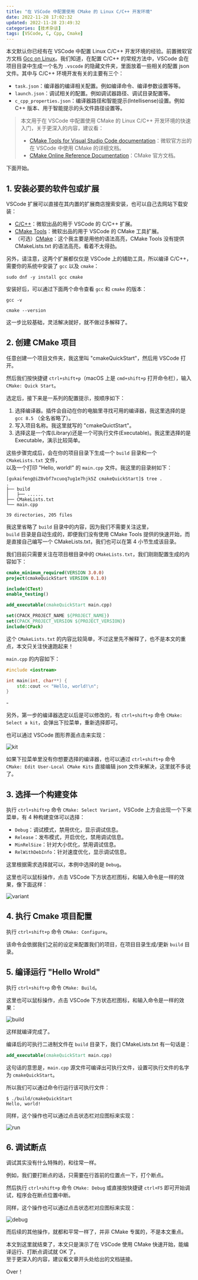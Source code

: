```yaml
---
title: "在 VSCode 中配置使用 CMake 的 Linux C/C++ 开发环境"
date: 2022-11-28 17:02:32
updated: 2022-11-28 23:49:32
categories: [技术杂谈]
tags: [VSCode, C, Cpp, Cmake]
---
```




本文默认你已经有在 VSCode 中配置 Linux C/C++ 开发环境的经验。前置微软官方文档 [Gcc on Linux](https://code.visualstudio.com/docs/cpp/config-linux)。我们知道，在配置 C/C++ 的常规方法中，VSCode 会在项目目录中生成一个名为 `.vscode` 的隐藏文件夹，里面放着一些相关的配置 json 文件。其中与 C/C++ 环境开发有关的主要有三个：

* `task.json`：编译器的编译相关配置。例如编译命令、编译参数设置等等。
* `launch.json`：调试相关的配置。例如调试器路径、调试目录配置等。
* `c_cpp_properties.json`：编译器路径和智能提示(Intellisense)设置。例如 C++ 版本、用于智能提示的头文件路径设置等。





> 本文用于在 VSCode 中配置使用 CMake 的 Linux C/C++ 开发环境的快速入门，关于更深入的内容，建议看：
>
> * [CMake Tools for Visual Studio Code documentation](https://github.com/microsoft/vscode-cmake-tools/blob/main/docs/README.md)：微软官方出的在 VSCode 中使用 CMake 的详细文档。
> * [CMake Online Reference Documentation](https://cmake.org/cmake/help/latest/)：CMake 官方文档。



下面开始。



## 1. 安装必要的软件包或扩展





VSCode 扩展可以直接在其内置的扩展商店搜索安装，也可以自己去网站下载安装：

* [C/C++](https://marketplace.visualstudio.com/items?itemName=ms-vscode.cpptools)：微软出品的用于 VSCode 的 C/C++ 扩展。
* [CMake Tools](https://marketplace.visualstudio.com/items?itemName=ms-vscode.cmake-tools)：微软出品的用于 VSCode 的 CMake 工具扩展。
* （可选）[CMake](https://marketplace.visualstudio.com/items?itemName=twxs.cmake)：这个我主要是用他的语法高亮，CMake Tools 没有提供 CMakeLists.txt 的语法高亮，看着不太得劲。



另外，请注意，这两个扩展都仅仅是 VSCode 上的辅助工具，所以编译 C/C++，需要你的系统中安装了 `gcc` 以及 `cmake`：

```shell
sudo dnf -y install gcc cmake
```

安装好后，可以通过下面两个命令查看 `gcc` 和 `cmake` 的版本：

```shell
gcc -v
```

```shell
cmake --version
```

这一步比较基础，灵活解决就好，就不做过多解释了。







## 2. 创建 CMake 项目

任意创建一个项目文件夹，我这里叫 "cmakeQuickStart"，然后用 VSCode 打开。

然后我们按快捷键 `ctrl+shift+p`（macOS 上是 `cmd+shift+p` 打开命令栏），输入 `CMake: Quick Start`。



选定后，接下来是一系列的配置提示，按顺序如下：



1. 选择编译器。插件会自动在你的电脑里寻找可用的编译器，我这里选择的是 `gcc 8.5` （全名省略了）。
2. 写入项目名称。我这里就写的 "cmakeQuictStart"。
3. 选择这是一个库(Library)还是一个可执行文件(Executable)。我这里选择的是 Executable，演示比较简单。



这些步骤完成后，会在你的项目目录下生成一个 `build` 目录和一个 `CMakeLists.txt` 文件，  
以及一个打印 "Hello, world!" 的 `main.cpp` 文件。我这里的目录树如下：

```shell
[gukaifeng@iZ8vbf7xcuoq7ug1e7hjk5Z cmakeQuickStart]$ tree .
.
├── build
│   ├── ......
├── CMakeLists.txt
└── main.cpp

39 directories, 205 files
```



我这里省略了 `build`  目录中的内容，因为我们不需要关注这里，  
`build` 目录是自动生成的，即便我们没有使用 CMake Tools 提供的快速开始，而是直接自己编写一个 CMakeLists.txt，我们也可以在第 4 小节生成该目录。

我们目前只需要关注在项目根目录中的 `CMakeLists.txt`，我们刚刚配置生成的内容如下：

```cmake
cmake_minimum_required(VERSION 3.0.0)
project(cmakeQuickStart VERSION 0.1.0)

include(CTest)
enable_testing()

add_executable(cmakeQuickStart main.cpp)

set(CPACK_PROJECT_NAME ${PROJECT_NAME})
set(CPACK_PROJECT_VERSION ${PROJECT_VERSION})
include(CPack)
```

这个 `CMakeLists.txt` 的内容比较简单，不过这里先不解释了，也不是本文的重点，本文只关注快速跑起来！



`main.cpp` 的内容如下：

```cpp
#include <iostream>

int main(int, char**) {
    std::cout << "Hello, world!\n";
}
```

\-

另外，第一步的编译器选定以后是可以修改的，有 `ctrl+shift+p` 命令 `CMake: Select a kit`，会弹出下拉菜单，重新选择即可。

也可以通过 VSCode 图形界面点击来实现：



![kit](https://gukaifeng.cn/posts/zai-vscode-zhong-pei-zhi-shi-yong-cmake-de-linux-c-kai-fa-huan-jing/zai-vscode-zhong-pei-zhi-shi-yong-cmake-de-linux-c-kai-fa-huan-jing_1.png)



如果下拉菜单里没有你想要选择的编译器，也可以通过 `ctrl+shift+p` 命令 `CMake: Edit User-Local CMake Kits` 直接编辑 json 文件来解决，这里就不多说了。

## 3. 选择一个构建变体

执行 `ctrl+shift+p` 命令 `CMake: Select Variant`，VSCode 上方会出现一个下来菜单，有 4 种构建变体可以选择：

* `Debug`：调试模式，禁用优化，显示调试信息。
* `Release`：发布模式，开启优化，禁用调试信息。
* `MinRelSize`：针对大小优化，禁用调试信息。
* `RelWithDebInfo`：针对速度优化，显示调试信息。



这里根据需求选择就可以，本例中选择的是 `Debug`。



这里也可以鼠标操作，点击 VSCode 下方状态栏图标，和输入命令是一样的效果，像下面这样：



![variant](https://gukaifeng.cn/posts/zai-vscode-zhong-pei-zhi-shi-yong-cmake-de-linux-c-kai-fa-huan-jing/zai-vscode-zhong-pei-zhi-shi-yong-cmake-de-linux-c-kai-fa-huan-jing_2.png)

## 4. 执行 Cmake 项目配置

执行 `ctrl+shift+p` 命令 `CMake: Configure`。

该命令会依据我们之前的设定来配置我们的项目，在项目目录生成/更新 `build` 目录。



## 5. 编译运行 "Hello Wrold"

执行 `ctrl+shift+p` 命令 `CMake: Build`。





这里也可以鼠标操作，点击 VSCode 下方状态栏图标，和输入命令是一样的效果：



![build](https://gukaifeng.cn/posts/zai-vscode-zhong-pei-zhi-shi-yong-cmake-de-linux-c-kai-fa-huan-jing/zai-vscode-zhong-pei-zhi-shi-yong-cmake-de-linux-c-kai-fa-huan-jing_3.png)



这样就编译完成了。



编译后的可执行二进制文件在 `build` 目录下，我们 CMakeLists.txt 有一句话是：

```cmake
add_executable(cmakeQuickStart main.cpp)
```

这句话的意思是，`main.cpp` 源文件可编译出可执行文件，设置可执行文件的名字为 `cmakeQuickStart`。

所以我们可以通过命令行运行该可执行文件：

```shell
$ ./build/cmakeQuickStart 
Hello, world!
```

同样，这个操作也可以通过点击状态栏对应图标来实现：



![run](https://gukaifeng.cn/posts/zai-vscode-zhong-pei-zhi-shi-yong-cmake-de-linux-c-kai-fa-huan-jing/zai-vscode-zhong-pei-zhi-shi-yong-cmake-de-linux-c-kai-fa-huan-jing_4.png)

## 6. 调试断点

调试其实没有什么特殊的，和往常一样。

例如，我们要打断点的话，只需要在行首前的位置点一下，打个断点。



然后执行 `ctrl+shift+p` 命令 `CMake: Debug` 或直接按快捷键 `ctrl+F5` 即可开始调试，程序会在断点位置中断。



同样，这个操作也可以通过点击状态栏对应图标来实现：



![debug](https://gukaifeng.cn/posts/zai-vscode-zhong-pei-zhi-shi-yong-cmake-de-linux-c-kai-fa-huan-jing/zai-vscode-zhong-pei-zhi-shi-yong-cmake-de-linux-c-kai-fa-huan-jing_5.png)



而后续的其他操作，就都和平常一样了，并非 CMake 专属的，不是本文重点。



本文到这里就结束了，本文只是演示了在 VSCode 使用 CMake 快速开始，能编译运行、打断点调试就 OK 了，  
至于更深入的内容，建议看文章开头处给出的文档链接。

Over！
